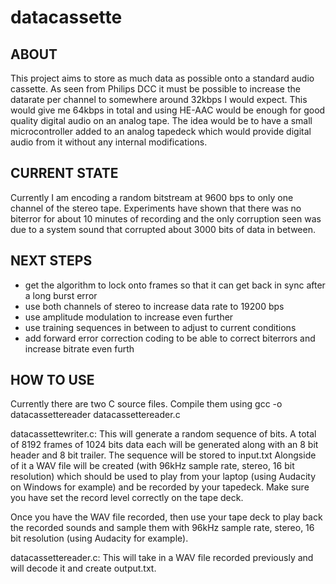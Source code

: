# datacassette

ABOUT
-----
This project aims to store as much data as possible onto a standard audio cassette. As seen from Philips DCC it must be possible to increase the datarate per channel to somewhere around 32kbps I would expect. This would give me 64kbps in total and using HE-AAC would be enough for good quality digital audio on an analog tape. The idea would be to have a small microcontroller added to an analog tapedeck which would provide digital audio from it without any internal modifications.

CURRENT STATE
-------------
Currently I am encoding a random bitstream at 9600 bps to only one channel of the stereo tape.
Experiments have shown that there was no biterror for about 10 minutes of recording and the only corruption seen was due to a system sound that corrupted about 3000 bits of data in between.

NEXT STEPS
----------
- get the algorithm to lock onto frames so that it can get back in sync after a long burst error
- use both channels of stereo to increase data rate to 19200 bps
- use amplitude modulation to increase even further
- use training sequences in between to adjust to current conditions
- add forward error correction coding to be able to correct biterrors and increase bitrate even furth

HOW TO USE
----------
Currently there are two C source files. Compile them using gcc -o datacassettereader datacassettereader.c

datacassettewriter.c:
This will generate a random sequence of bits. A total of 8192 frames of 1024 bits data each will be generated along with an 8 bit header and 8 bit trailer. The sequence will be stored to input.txt
Alongside of it a WAV file will be created (with 96kHz sample rate, stereo, 16 bit resolution) which should be used to play from your laptop (using Audacity on Windows for example) and be recorded by your tapedeck. Make sure you have set the record level correctly on the tape deck.

Once you have the WAV file recorded, then use your tape deck to play back the recorded sounds and sample them with 96kHz sample rate, stereo, 16 bit resolution (using Audacity for example).

datacassettereader.c:
This will take in a WAV file recorded previously and will decode it and create output.txt.

